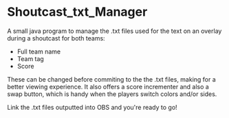 # Shoutcast_txt_Manager

A small java program to manage the .txt files used for the text on an overlay during a shoutcast for both teams:

- Full team name
- Team tag
- Score

These can be changed before commiting to the the .txt files, making for a better viewing experience. It also offers a score incrementer and also a swap button, which is handy when the players switch colors and/or sides.

Link the .txt files outputted into OBS and you're ready to go!
